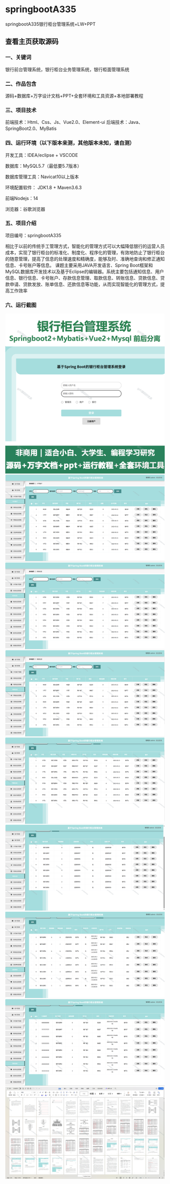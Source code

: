 # springbootA335
springbootA335银行柜台管理系统+LW+PPT
 
## 查看主页获取源码 



### 一、关键词

银行前台管理系统，银行柜台业务管理系统，银行柜面管理系统


### 二、作品包含

源码+数据库+万字设计文档+PPT+全套环境和工具资源+本地部署教程


### 三、项目技术

前端技术：Html、Css、Js、Vue2.0、Element-ui 
后端技术：Java、SpringBoot2.0、MyBatis

  
### 四、运行环境（以下版本亲测，其他版本未知，请自测）

开发工具：IDEA/eclipse  + VSCODE

数据库：MySQL5.7（最低要5.7版本）

数据库管理工具：Navicat10以上版本

环境配置软件： JDK1.8 + Maven3.6.3

前端Nodejs：14

浏览器：谷歌浏览器


### 五、项目介绍

项目编号：springbootA335

相比于以前的传统手工管理方式，智能化的管理方式可以大幅降低银行的运营人员成本，实现了银行柜台的标准化、制度化、程序化的管理，有效地防止了银行柜台的随意管理，提高了信息的处理速度和精确度，能够及时、准确地查询和修正通知信息、卡号账户等信息。
课题主要采用JAVA开发语言、Spring Boot框架和MySQL数据库开发技术以及基于Eclipse的编辑器。系统主要包括通知信息、用户信息、银行信息、卡号账户、存款信息管理、取款信息、转账信息、贷款信息、贷款申请、贷款发放、账单信息、还款信息等功能，从而实现智能化的管理方式，提高工作效率


### 六、运行截图

![cover.png](./cover.png)
![1.png](./1.png)
![2.png](./2.png)
![3.png](./3.png)
![4.png](./4.png)
![5.png](./5.png)
![6.png](./6.png)
![7.png](./7.png)
![8.png](./8.png)
